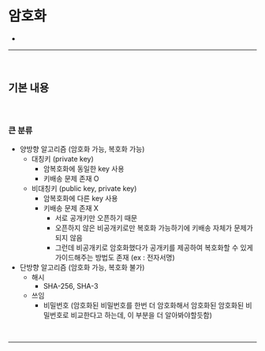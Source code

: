 # 암호화
> 
* 

<hr>
<br>

## 기본 내용
#### 

<br>

### 큰 분류
* 양방향 알고리즘 (암호화 가능, 복호화 가능)
  * 대칭키 (private key)
    * 암복호화에 동일한 key 사용
    * 키배송 문제 존재 O
  * 비대칭키 (public key, private key)
    * 암복호화에 다른 key 사용
    * 키배송 문제 존재 X
      * 서로 공개키만 오픈하기 때문
      * 오픈하지 않은 비공개키로만 복호화 가능하기에 키배송 자체가 문제가 되지 않음
      * 그런데 비공개키로 암호화했다가 공개키를 제공하여 복호화할 수 있게 가이드해주는 방법도 존재 (ex : 전자서명)
* 단방향 알고리즘 (암호화 가능, 복호화 불가)
  * 해시
    * SHA-256, SHA-3
  * 쓰임
    * 비밀번호 (암호화된 비밀번호를 한번 더 암호화해서 암호화된 암호화된 비밀번호로 비교한다고 하는데, 이 부분을 더 알아봐야할듯함)

<br>
<hr>
<br> 
